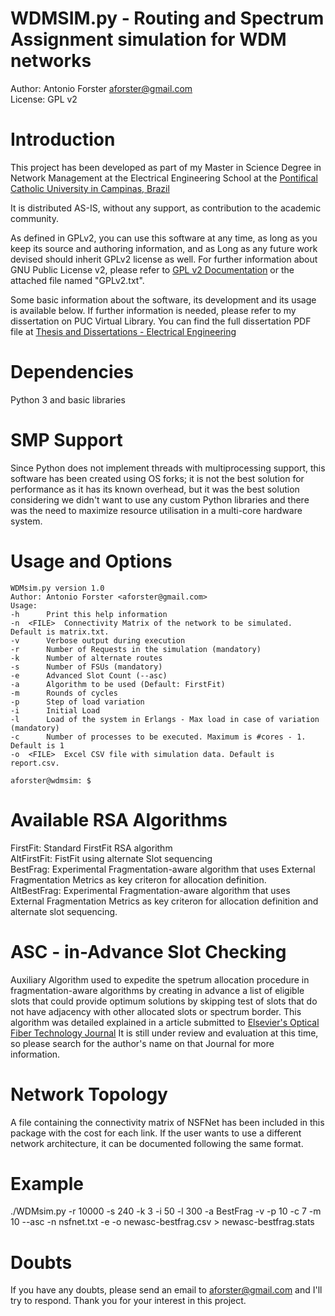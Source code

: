 # WDMSIM.py - Routing and Spectrum Assignment simulation for WDM networks

Author: Antonio Forster <aforster@gmail.com>  
License: GPL v2 


# Introduction

This project has been developed as part of my Master in Science Degree in Network Management at the Electrical Engineering School at the [Pontifical Catholic University in Campinas, Brazil](https://www.puc-campinas.edu.br)

It is distributed AS-IS, without any support, as contribution to the academic community.  

As defined in GPLv2, you can use this software at any time, as long as you keep its source and authoring information, and as Long as any future work devised should inherit GPLv2 license as well. For further information about GNU Public License v2, please refer to [GPL v2 Documentation](https://opensource.org/licenses/gpl-2.0.php) or the attached file named "GPLv2.txt".

Some basic information about the software, its development and its usage is available below. If further information is needed, please refer to my dissertation on PUC Virtual Library. You can find the full dissertation PDF file at [Thesis and Dissertations - Electrical Engineering](
https://www.puc-campinas.edu.br/pos-graduacao/programa-de-pos-graduacao-em-engenharia-eletrica-mestrado/#teses)


# Dependencies

Python 3 and basic libraries



# SMP Support

Since Python does not implement threads with multiprocessing support, this software has been created using OS forks; it is not the best solution for performance as it has its known overhead, but it was the best solution considering we didn't want to use any custom Python libraries and there was the need to maximize resource utilisation in a multi-core hardware system. 



# Usage and Options

```aforster@wdmsim: $ ./WDMsim.py --help
WDMsim.py version 1.0
Author: Antonio Forster <aforster@gmail.com>
Usage:
-h		Print this help information
-n	<FILE>	Connectivity Matrix of the network to be simulated. Default is matrix.txt.
-v		Verbose output during execution
-r		Number of Requests in the simulation (mandatory)
-k		Number of alternate routes
-s		Number of FSUs (mandatory)
-e		Advanced Slot Count (--asc)
-a		Algorithm to be used (Default: FirstFit)
-m		Rounds of cycles
-p		Step of load variation
-i		Initial Load
-l		Load of the system in Erlangs - Max load in case of variation (mandatory)
-c		Number of processes to be executed. Maximum is #cores - 1. Default is 1
-o	<FILE>	Excel CSV file with simulation data. Default is report.csv.

aforster@wdmsim: $
```


# Available RSA Algorithms

FirstFit: Standard FirstFit RSA algorithm  
AltFirstFit: FistFit using alternate Slot sequencing  
BestFrag: Experimental Fragmentation-aware algorithm that uses External Fragmentation Metrics as key criteron for allocation definition.  
AltBestFrag: Experimental Fragmentation-aware algorithm that uses External Fragmentation Metrics as key criteron for allocation definition and alternate slot sequencing. 


# ASC - in-Advance Slot Checking

Auxiliary Algorithm used to expedite the spetrum allocation procedure in fragmentation-aware algorithms by creating in advance a list of eligible slots that could provide optimum solutions by skipping test of slots that do not have adjacency with other allocated slots or spectrum border. 
This algorithm was detailed explained in a article submitted to [Elsevier's Optical Fiber Technology Journal](https://www.journals.elsevier.com/optical-fiber-technology/) It is still under review and evaluation at this time, so please search for the author's name on that Journal for more information. 

# Network Topology

A file containing the connectivity matrix of NSFNet has been included in this package with the cost for each link. 
If the user wants to use a different network architecture, it can be documented following the same format. 


# Example

./WDMsim.py -r 10000 -s 240 -k 3 -i 50 -l 300 -a BestFrag -v -p 10 -c 7 -m 10 --asc -n nsfnet.txt -e -o newasc-bestfrag.csv > newasc-bestfrag.stats

# Doubts

If you have any doubts, please send an email to aforster@gmail.com and I'll try to respond. 
Thank you for your interest in this project. 


